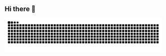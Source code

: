 ## Hi there 👋

![Snake animation](https://github.com/LsantosB/LsantosB/blob/output/github-contribution-grid-snake.svg)
